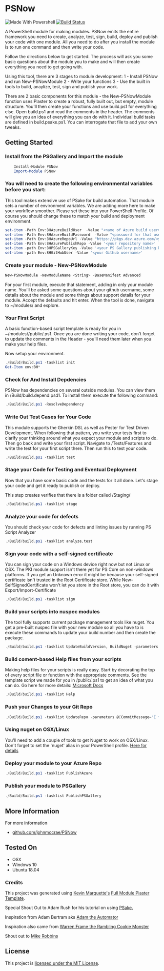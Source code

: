 # PSNow

![Made With Powershell](https://img.shields.io/badge/Made%20With-PowerShell-green "Powered by PowerShell")
[![Build Status](https://dev.azure.com/chefcorp-chefIT/PSNow/_apis/build/status/johnmccrae.PSNow?branchName=master)](https://dev.azure.com/chefcorp-chefIT/PSNow/_build/latest?definitionId=21&branchName=master)

A PowerShell module for making modules. PSNow emits the entire framework you need to create, analyze, test, sign, build, deploy and publish your code with one module. All you need to do after you install the module is to run one command and then write your code.

Follow the directions below to get started. The process will ask you some basic questions about the  module you to make and will then create everything you need to get going with.

Using this tool, there are 3 stages to module development:
1 - Install PSNow and run New-PSNowModule
2 - Write your functions
3 - Use the built in tools to build, anaylize, test, sign and publish your work.

There are 2 basic components for this module - the New-PSNowModule function uses Plaster to create a robust, fully built out, but empty, module structure. You'll then create your functions and use build.ps1 for everything else. Open build.ps1 and read the comments in the header. The comments will give you an idea of everything you can do with it. Individual build tasks are defined in build.psake.ps1. You can interrogate that file to add your own tweaks.

## Getting Started

### Install from the PSGallery and Import the module

```powershell
    Install-Module PSNow
    Import-Module PSNow
```

### You will need to create the following environmental variables before you start:

This tool makes extensive use of PSake for build automation. That module sets a number of environment variables. We are adding more here to make your workflow smoother. Please set these into your PowerShell Profile. Of course you should change these to match your build and deployment environment.

```powershell
set-item -Path Env:BHAzureBuildUser  -Value "<name of Azure build user>"
set-item -Path Env:BHAzureBuildPassword  -Value "<password for that user>"
set-item -Path Env:BHAzureRepoUrl -Value "https://pkgs.dev.azure.com/<your org>/_packaging/<your repo>/nuget/v2/"
set-item -Path Env:BHAzurePublishRepo -Value '<your repository name>'
set-item -path Env:BHPSGalleryKey -Value '<your PS Gallery publishing key>'
set-item -path Env:BHGitHubUser -Value '<your Github username>'
```

### Create your module - New-PSNowModule

```powershell
New-PSNowModule -NewModuleName <String> -BaseManifest Advanced
```

For your first module, execute that statement, adding in only your module name. You'll be asked some questions about your github username, some details about the module and some things about support details for your module. Accept the defaults and hit enter. When the tool is done, navigate to ~/modules/<your module> and explore.

### Your First Script

A basic function-based script template is ready for you in ~/modules/<your module>/public/<your module>.ps1. Once you are done writing your code, don't forget to update the comments in the Header - you'll need them later when you make your help files.

Now setup your environment.

```powershell
./Build/Build.ps1 -tasklist init
Get-Item env:BH*
```

### Check for And Install Depdencies

PSNow has dependencies on several outside modules. You can view them in /Build/build.depend.psd1. To install them execute the following command:

```powershell
./Build/Build.ps1 -ResolveDependency
```

### Write Out Test Cases for Your Code

This module supports the Gherkin DSL as well as Pester for Test Driven Development. When following that pattern, you write your tests first to clarify your thinking around what you expect your module and scripts to do. Then go back and write your first script. Navigate to /Tests/Features and write the test for your first script there. Then run this to test your code.

```powershell
./Build/Build.ps1 -tasklist test
```

### Stage your Code for Testing and Eventual Deployment

Now that you have some basic code and the tests for it all done. Let's stage your code and get it ready to publish or deploy.

This step creates verifies that there is a folder called /Staging/<your module>

```powershell
./Build/build.ps1 -tasklist stage
```

### Analyze your code for defects

You should check your code for defects and linting issues by running PS Script Analyzer

```powershell
./Build/build.ps1 -tasklist analyze,test
```

### Sign your code with a self-signed certificate

You can sign your code on a Windows device right now but not Linux or OSX. The PKI module support isn't there yet for PS Core on non-windows platforms. If you get an Unknown error it might be because your self-signed certificate isn't trusted in the Root Certificate store. While New-SelfSignedCertificate won't let you store in the Root store, you can do it with Export/Import-Certificate

```powershell
./Build/Build.ps1 -tasklist sign
```

### Build your scripts into nuspec modules

The tool fully supports current package management tools like nuget. You get a pre-built nuspec file with your new module so all you have to is execute these commands to update your build number and then create the package.

```powershell
./Build/build.ps1 -tasklist UpdateBuildVersion, BuildNuget -parameters ` @{BuildRev='Revision'}
```

### Build coment-based Help files from your scripts

Making help files for your scripts is really easy. Start by decorating the top of every script file or function with the appropriate comments. See the template script we made for you in /public/<your new module>.ps1 to get an idea of what you can do. Go here for more details: [Microsoft Docs](https://docs.microsoft.com/en-us/powershell/module/microsoft.powershell.core/about/about_comment_based_help?view=powershell-6)

```powershell
./Build/build.ps1 -tasklist Help
```

### Push your Changes to your Git Repo

```powershell
./Build/Build.ps1 -tasklist UpdateRepo -parameters @{CommitMessage="I fixed a thing and rev'd the build number"}
```

### Using nuget on OSX/Linux

You'll need to add a couple of tools to get Nuget to work on OSX/Linux. Don't forget to set the 'nuget' alias in your PowerShell profile.
[Here for details](https://docs.microsoft.com/en-us/nuget/install-nuget-client-tools)

### Deploy your module to your Azure Repo

```powershell
./Build/Build.ps1 -tasklist PublishAzure
```


### Publish your module to PSGallery

```powershell
./Build/Build.ps1 -tasklist PublishPSGallery
```


## More Information

For more information

* [github.com/johnmccrae/PSNow](https://github.com/johnmccrae/PSNow)

## Tested On

* OSX
* Windows 10
* Ubuntu 18.04

### Credits

This project was generated using [Kevin Marquette's](http://kevinmarquette.github.io) [Full Module Plaster Template](https://github.com/KevinMarquette/PlasterTemplates/tree/master/FullModuleTemplate).

Special Shout Out to Adam Rush for his tutorial on using [PSake.](https://adamrushuk.github.io/example-azure-devops-build-pipeline-for-powershell-modules/)

Inspiration from Adam Bertram aka [Adam the Automator](https://adamtheautomator.com/)

Inspiration also came from [Warren Frame the Rambling Cookie Monster](http://ramblingcookiemonster.github.io/)

Shout out to [Mike Robbins](https://mikefrobbins.com)

## License

This project is [licensed under the MIT License](LICENSE.md).
